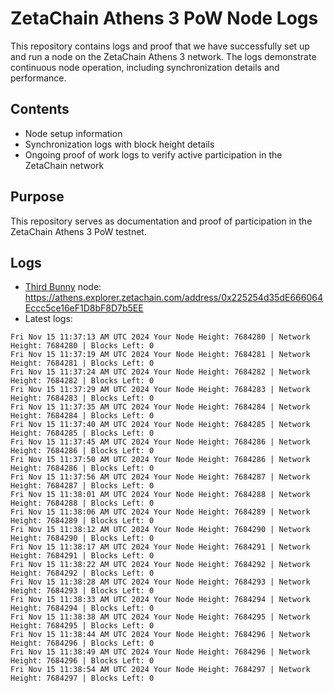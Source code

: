 # ZetaChain Athens 3 PoW Node Logs
This repository contains logs and proof that we have successfully set up and run a node on the ZetaChain Athens 3 network. The logs demonstrate continuous node operation, including synchronization details and performance.

## Contents
- Node setup information
- Synchronization logs with block height details
- Ongoing proof of work logs to verify active participation in the ZetaChain network

## Purpose
This repository serves as documentation and proof of participation in the ZetaChain Athens 3 PoW testnet.

## Logs

- [Third Bunny](https://thirdbunny.xyz/) node: https://athens.explorer.zetachain.com/address/0x225254d35dE666064Eccc5ce16eF1D8bF8D7b5EE
- Latest logs:
```
Fri Nov 15 11:37:13 AM UTC 2024 Your Node Height: 7684280 | Network Height: 7684280 | Blocks Left: 0
Fri Nov 15 11:37:19 AM UTC 2024 Your Node Height: 7684281 | Network Height: 7684281 | Blocks Left: 0
Fri Nov 15 11:37:24 AM UTC 2024 Your Node Height: 7684282 | Network Height: 7684282 | Blocks Left: 0
Fri Nov 15 11:37:29 AM UTC 2024 Your Node Height: 7684283 | Network Height: 7684283 | Blocks Left: 0
Fri Nov 15 11:37:35 AM UTC 2024 Your Node Height: 7684284 | Network Height: 7684284 | Blocks Left: 0
Fri Nov 15 11:37:40 AM UTC 2024 Your Node Height: 7684285 | Network Height: 7684285 | Blocks Left: 0
Fri Nov 15 11:37:45 AM UTC 2024 Your Node Height: 7684286 | Network Height: 7684286 | Blocks Left: 0
Fri Nov 15 11:37:50 AM UTC 2024 Your Node Height: 7684286 | Network Height: 7684286 | Blocks Left: 0
Fri Nov 15 11:37:56 AM UTC 2024 Your Node Height: 7684287 | Network Height: 7684287 | Blocks Left: 0
Fri Nov 15 11:38:01 AM UTC 2024 Your Node Height: 7684288 | Network Height: 7684288 | Blocks Left: 0
Fri Nov 15 11:38:06 AM UTC 2024 Your Node Height: 7684289 | Network Height: 7684289 | Blocks Left: 0
Fri Nov 15 11:38:12 AM UTC 2024 Your Node Height: 7684290 | Network Height: 7684290 | Blocks Left: 0
Fri Nov 15 11:38:17 AM UTC 2024 Your Node Height: 7684291 | Network Height: 7684291 | Blocks Left: 0
Fri Nov 15 11:38:22 AM UTC 2024 Your Node Height: 7684292 | Network Height: 7684292 | Blocks Left: 0
Fri Nov 15 11:38:28 AM UTC 2024 Your Node Height: 7684293 | Network Height: 7684293 | Blocks Left: 0
Fri Nov 15 11:38:33 AM UTC 2024 Your Node Height: 7684294 | Network Height: 7684294 | Blocks Left: 0
Fri Nov 15 11:38:38 AM UTC 2024 Your Node Height: 7684295 | Network Height: 7684295 | Blocks Left: 0
Fri Nov 15 11:38:44 AM UTC 2024 Your Node Height: 7684296 | Network Height: 7684296 | Blocks Left: 0
Fri Nov 15 11:38:49 AM UTC 2024 Your Node Height: 7684296 | Network Height: 7684296 | Blocks Left: 0
Fri Nov 15 11:38:54 AM UTC 2024 Your Node Height: 7684297 | Network Height: 7684297 | Blocks Left: 0
```
